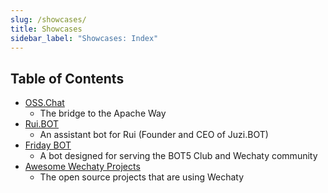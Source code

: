 ```yaml
---
slug: /showcases/
title: Showcases
sidebar_label: "Showcases: Index"
---
```


<!-- case study - Shows how users successfully employed this technology in the real world. -->

## Table of Contents

- [OSS.Chat](osschat-bot.mdx)
  - The bridge to the Apache Way
- [Rui.BOT](rui-bot.mdx)
  - An assistant bot for Rui (Founder and CEO of Juzi.BOT)
- [Friday BOT](friday-bot.mdx)
  - A bot designed for serving the BOT5 Club and Wechaty community
- [Awesome Wechaty Projects](awesome-wechaty.mdx)
  - The open source projects that are using Wechaty
